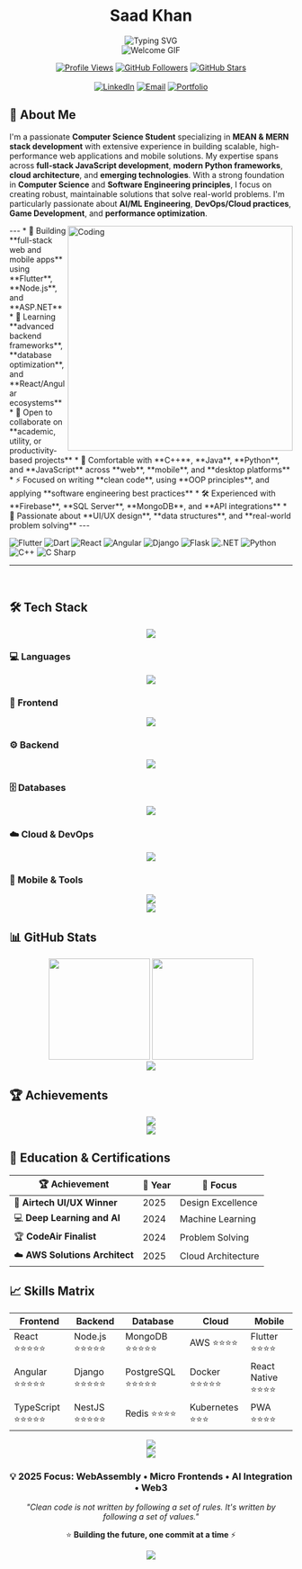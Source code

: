 <h1 align="center"><strong>Saad Khan</strong></h1>

<div align="center">
  <img src="https://readme-typing-svg.herokuapp.com?font=Fira+Code&pause=1000&color=7F5AF0&center=true&vCenter=true&width=750&lines=Computer+Science+Student+%7C+Software+Engineer;Game+Developer+%7C+Mobile+App+Developer;Full+Stack+Web+%26+App+Development;Computer+Networks+%26+Socket+Programming;Cloud+%7C+DevOps+%7C+AI+%26+ML+%7C+Data+Science;Always+Learning+%7C+Building+%7C+Exploring!" alt="Typing SVG" />
</div>

<div align="center">
  <img src="https://user-images.githubusercontent.com/73097560/115834477-dbab4500-a447-11eb-908a-139a6edaec5c.gif" alt="Welcome GIF">
</div>

<div align="center">

[![Profile Views](https://komarev.com/ghpvc/?username=saadoxyz&color=7F5AF0&style=flat)](https://github.com/saadoxyz)
[![GitHub Followers](https://img.shields.io/github/followers/saadoxyz?label=Follow&style=social)](https://github.com/saadoxyz)
[![GitHub Stars](https://img.shields.io/github/stars/saadoxyz?style=social)](https://github.com/saadoxyz)
<br><br>
[![LinkedIn](https://img.shields.io/badge/LinkedIn-Connect-7F5AF0?style=for-the-badge&logo=linkedin&logoColor=white)](https://www.linkedin.com/in/saad-khan-0127272b3/)
[![Email](https://img.shields.io/badge/Gmail-Contact-7F5AF0?style=for-the-badge&logo=gmail&logoColor=white)](mailto:saado652004@gmail.com)
[![Portfolio](https://img.shields.io/badge/Portfolio-View-7F5AF0?style=for-the-badge&logo=react&logoColor=white)](https://your-portfolio-link.com)

</div>


## 🚀 About Me

I'm a passionate **Computer Science Student** specializing in **MEAN & MERN stack development** with extensive experience in building scalable, high-performance web applications and mobile solutions. My expertise spans across **full-stack JavaScript development**, **modern Python frameworks**, **cloud architecture**, and **emerging technologies**. With a strong foundation in **Computer Science** and **Software Engineering principles**, I focus on creating robust, maintainable solutions that solve real-world problems. I'm particularly passionate about **AI/ML Engineering**, **DevOps/Cloud practices**, **Game Development**, and **performance optimization**.

<img align="right" alt="Coding" width="400" src="https://cdn.dribbble.com/userupload/41869260/file/original-a181a8c6c451aa6b5fdea7808802005b.gif">
---
* 🔭 Building **full-stack web and mobile apps** using **Flutter**, **Node.js**, and **ASP.NET**
* 🌱 Learning **advanced backend frameworks**, **database optimization**, and **React/Angular ecosystems**
* 👯 Open to collaborate on **academic, utility, or productivity-based projects**
* 💬 Comfortable with **C++**, **Java**, **Python**, and **JavaScript** across **web**, **mobile**, and **desktop platforms**
* ⚡ Focused on writing **clean code**, using **OOP principles**, and applying **software engineering best practices**
* 🛠 Experienced with **Firebase**, **SQL Server**, **MongoDB**, and **API integrations**
* 🎯 Passionate about **UI/UX design**, **data structures**, and **real-world problem solving**
---


![Flutter](https://img.shields.io/badge/Flutter-%2302569B.svg?style=for-the-badge&logo=flutter&logoColor=white)
![Dart](https://img.shields.io/badge/Dart-%230175C2.svg?style=for-the-badge&logo=dart&logoColor=white)
![React](https://img.shields.io/badge/React-%2361DAFB.svg?style=for-the-badge&logo=react&logoColor=black)
![Angular](https://img.shields.io/badge/Angular-%23DD0031.svg?style=for-the-badge&logo=angular&logoColor=white)
![Django](https://img.shields.io/badge/Django-%23092E20.svg?style=for-the-badge&logo=django&logoColor=white)
![Flask](https://img.shields.io/badge/Flask-%23000000.svg?style=for-the-badge&logo=flask&logoColor=white)
![.NET](https://img.shields.io/badge/.NET-%23512BD4.svg?style=for-the-badge&logo=dotnet&logoColor=white)
![Python](https://img.shields.io/badge/Python-%233776AB.svg?style=for-the-badge&logo=python&logoColor=white)
![C++](https://img.shields.io/badge/C%2B%2B-%2300599C.svg?style=for-the-badge&logo=c%2B%2B&logoColor=white)
![C Sharp](https://img.shields.io/badge/C%23-%23239120.svg?style=for-the-badge&logo=c-sharp&logoColor=white)

---


<br clear="right"/>

## 🛠️ Tech Stack

<div align="center">
  <img src="https://user-images.githubusercontent.com/73097560/115834477-dbab4500-a447-11eb-908a-139a6edaec5c.gif">
</div>

### 💻 Languages
<div align="center">
  <img src="https://skillicons.dev/icons?i=js,ts,python,cs,cpp,java,dart,html,css,php" />
</div>

### 🎨 Frontend
<div align="center">
  <img src="https://skillicons.dev/icons?i=react,angular,vue,nextjs,redux,tailwind,bootstrap,sass,materialui,figma" />
</div>

### ⚙️ Backend
<div align="center">
  <img src="https://skillicons.dev/icons?i=nodejs,express,nestjs,django,flask,fastapi,dotnet,spring,graphql" />
</div>

### 🗄️ Databases
<div align="center">
  <img src="https://skillicons.dev/icons?i=mongodb,postgresql,mysql,redis,firebase,supabase" />
</div>

### ☁️ Cloud & DevOps
<div align="center">
  <img src="https://skillicons.dev/icons?i=aws,gcp,azure,docker,kubernetes,jenkins,terraform,nginx,git,github" />
</div>

### 📱 Mobile & Tools
<div align="center">
  <img src="https://skillicons.dev/icons?i=flutter,dart,react,vscode,webstorm,pycharm,npm,yarn,webpack,vite" />
</div>

<div align="center">
  <img src="https://user-images.githubusercontent.com/73097560/115834477-dbab4500-a447-11eb-908a-139a6edaec5c.gif">
</div>

## 📊 GitHub Stats

<div align="center">
  <img height="180em" src="https://github-readme-stats.vercel.app/api?username=saadoxyz&show_icons=true&theme=radical&include_all_commits=true&count_private=true&hide_border=true"/>
  <img height="180em" src="https://github-readme-stats.vercel.app/api/top-langs/?username=saadoxyz&layout=compact&langs_count=8&theme=radical&hide_border=true"/>
</div>

<div align="center">
  <img src="https://github-readme-activity-graph.vercel.app/graph?username=saadoxyz&theme=redical&hide_border=true" />
</div>

## 🏆 Achievements

<div align="center">
  <img src="https://github-profile-trophy.vercel.app/?username=saadoxyz&theme=radical&no-frame=true&margin-w=10&column=6" />
</div>

<div align="center">
  <img src="https://user-images.githubusercontent.com/73097560/115834477-dbab4500-a447-11eb-908a-139a6edaec5c.gif">
</div>

## 🏅 Education & Certifications

<div align="center">

| 🏆 Achievement | 📅 Year | 🎯 Focus |
|---------------|---------|----------|
| 🎨 **Airtech UI/UX Winner** | 2025 | Design Excellence |
| 💻 **Deep Learning and AI** | 2024 | Machine Learning |
| 🏆 **CodeAir Finalist** | 2024 | Problem Solving |
| ☁️ **AWS Solutions Architect** | 2025 | Cloud Architecture |

</div>

## 📈 Skills Matrix

<div align="center">

| Frontend | Backend | Database | Cloud | Mobile |
|----------|---------|----------|-------|--------|
| React ⭐⭐⭐⭐⭐ | Node.js ⭐⭐⭐⭐⭐ | MongoDB ⭐⭐⭐⭐⭐ | AWS ⭐⭐⭐⭐ | Flutter ⭐⭐⭐⭐ |
| Angular ⭐⭐⭐⭐⭐ | Django ⭐⭐⭐⭐⭐ | PostgreSQL ⭐⭐⭐⭐⭐ | Docker ⭐⭐⭐⭐⭐ | React Native ⭐⭐⭐⭐ |
| TypeScript ⭐⭐⭐⭐⭐ | NestJS ⭐⭐⭐⭐⭐ | Redis ⭐⭐⭐⭐ | Kubernetes ⭐⭐⭐ | PWA ⭐⭐⭐⭐ |

</div>

<div align="center">
  <img src="https://user-images.githubusercontent.com/73097560/115834477-dbab4500-a447-11eb-908a-139a6edaec5c.gif">
</div>

<div align="center">
  <img src="https://user-images.githubusercontent.com/73097560/115834477-dbab4500-a447-11eb-908a-139a6edaec5c.gif">
</div>

<div align="center">
  
### 💡 2025 Focus: WebAssembly • Micro Frontends • AI Integration • Web3

*"Clean code is not written by following a set of rules. It's written by following a set of values."*

⭐ **Building the future, one commit at a time** ⚡

</div>

<div align="center">
  <img src="https://capsule-render.vercel.app/api?type=waving&color=gradient&customColorList=6,11,20&height=100&section=footer" />
</div>
